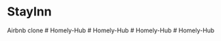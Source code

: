 # StayInn

Airbnb clone
#   H o m e l y - H u b  
 #   H o m e l y - H u b  
 #   H o m e l y - H u b  
 #   H o m e l y - H u b  
 
